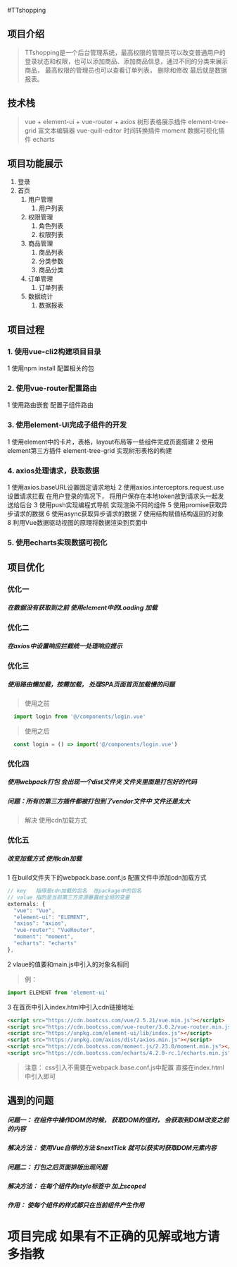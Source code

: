 #TTshopping

## 项目介绍
>  TTshopping是一个后台管理系统，最高权限的管理员可以改变普通用户的登录状态和权限，也可以添加商品、添加商品信息，通过不同的分类来展示商品， 最高权限的管理员也可以查看订单列表， 删除和修改 最后就是数据报表。
## 技术栈
>  vue + element-ui + vue-router + axios
>  树形表格展示插件 element-tree-grid
>  富文本编辑器 vue-quill-editor
>  时间转换插件 moment
>  数据可视化插件 echarts
## 项目功能展示
1. 登录
2. 首页
   1. 用户管理
      1. 用户列表
   2. 权限管理
      1. 角色列表
      2. 权限列表
   3. 商品管理
      1. 商品列表
      2. 分类参数
      3. 商品分类
   4. 订单管理
      1. 订单列表
   5. 数据统计
      1. 数据报表
## 项目过程
### 1. 使用vue-cli2构建项目目录
1 使用npm install 配置相关的包


### 2. 使用vue-router配置路由
1 使用路由嵌套 配置子组件路由


### 3. 使用element-UI完成子组件的开发
1 使用element中的卡片，表格，layout布局等一些组件完成页面搭建
2 使用element第三方插件 element-tree-grid 实现树形表格的构建


### 4. axios处理请求，获取数据
1 使用axios.baseURL设置固定请求地址
2 使用axios.interceptors.request.use设置请求拦截 在用户登录的情况下， 将用户保存在本地token放到请求头一起发送给后台
3 使用push实现编程式导航 实现渲染不同的组件
5 使用promise获取异步请求的数据
6 使用async获取异步请求的数据
7 使用结构赋值结构返回的对象
8 利用Vue数据驱动视图的原理将数据渲染到页面中

### 5. 使用echarts实现数据可视化


## 项目优化

### 优化一
##### 在数据没有获取到之前 使用element中的Loading 加载


### 优化二
##### 在axios中设置响应拦截统一处理响应提示


### 优化三
##### 使用路由懒加载，按需加载， 处理SPA页面首页加载慢的问题
>  使用之前
```js
  import login from '@/components/login.vue'
```
>  使用之后
```js
  const login = () => import('@/components/login.vue')
```

### 优化四
##### 使用webpack打包 会出现一个dist文件夹 文件夹里面是打包好的代码
##### 问题：所有的第三方插件都被打包到了vendor文件中 文件还是太大
>  解决 使用cdn加载方式

### 优化五
##### 改变加载方式 使用cdn加载
1 在build文件夹下的webpack.base.conf.js 配置文件中添加cdn加载方式
```js
// key   指得是cdn加载的包名  在package中的包名
// value 指的是当前第三方资源暴露给全局的变量
externals: {
  "vue": "Vue",
  "element-ui": "ELEMENT",
  "axios": "axios",
  "vue-router": "VueRouter",
  "moment": "moment",
  "echarts": "echarts"
},
```
2 vlaue的值要和main.js中引入的对象名相同
>  例：
```js
import ELEMENT from 'element-ui'
```
3 在首页中引入index.html中引入cdn链接地址
```html
<script src="https://cdn.bootcss.com/vue/2.5.21/vue.min.js"></script>
<script src="https://cdn.bootcss.com/vue-router/3.0.2/vue-router.min.js"></script>
<script src="https://unpkg.com/element-ui/lib/index.js"></script>
<script src="https://unpkg.com/axios/dist/axios.min.js"></script>
<script src="https://cdn.bootcss.com/moment.js/2.23.0/moment.min.js"></script>
<script src="https://cdn.bootcss.com/echarts/4.2.0-rc.1/echarts.min.js"></script>
```
> 注意： css引入不需要在webpack.base.conf.js中配置 直接在index.html中引入即可


## 遇到的问题

##### 问题一： 在组件中操作DOM的时候， 获取DOM的值时， 会获取到DOM改变之前的内容
##### 解决方法： 使用Vue自带的方法 $nextTick 就可以获实时获取DOM元素内容

##### 问题二： 打包之后页面排版出现问题
##### 解决方法： 在每个组件的style标签中 加上scoped
##### 作用： 使每个组件的样式都只在当前组件产生作用

# 项目完成 如果有不正确的见解或地方请多指教


